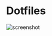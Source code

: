 # Dotfiles

<img max-width="1440" alt="screenshot" src="https://github.com/scrogson/dotfiles/assets/53274/fa256567-63c6-4f1e-86c4-66c1c6913589">
